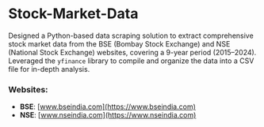 # Stock-Market-Data
Designed a Python-based data scraping solution to extract comprehensive stock market data from the BSE (Bombay Stock Exchange) and NSE (National Stock Exchange) websites, covering a 9-year period (2015–2024). Leveraged the `yfinance` library to compile and organize the data into a CSV file for in-depth analysis.

### Websites:
- **BSE**: [www.bseindia.com](https://www.bseindia.com)
- **NSE**: [www.nseindia.com](https://www.nseindia.com) 

